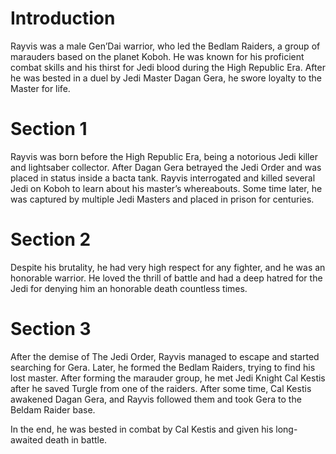 # Introduction

Rayvis was a male Gen’Dai warrior, who led the Bedlam Raiders, a group of marauders based on the planet Koboh.
He was known for his proficient combat skills and his thirst for Jedi blood during the High Republic Era.
After he was bested in a duel by Jedi Master Dagan Gera, he swore loyalty to the Master for life.

# Section 1

Rayvis was born before the High Republic Era, being a notorious Jedi killer and lightsaber collector.
After Dagan Gera betrayed the Jedi Order and was placed in status inside a bacta tank.
Rayvis interrogated and killed several Jedi on Koboh to learn about his master’s whereabouts.
Some time later, he was captured by multiple Jedi Masters and placed in  prison for centuries.

# Section 2

Despite his brutality, he had very high respect for any fighter, and he was an honorable warrior.
He loved the thrill of battle and had a deep hatred for the Jedi for denying him an honorable death countless times.

# Section 3

After the demise of The Jedi Order, Rayvis managed to escape and started searching for Gera.
Later, he formed the Bedlam Raiders, trying to find his lost master.
After forming the marauder group, he met Jedi Knight Cal Kestis after he saved Turgle from one of the raiders.
After some time, Cal Kestis awakened Dagan Gera, and Rayvis followed them and took Gera to the Beldam Raider base.

In the end, he was bested in combat by Cal Kestis and given his long-awaited death in battle.
